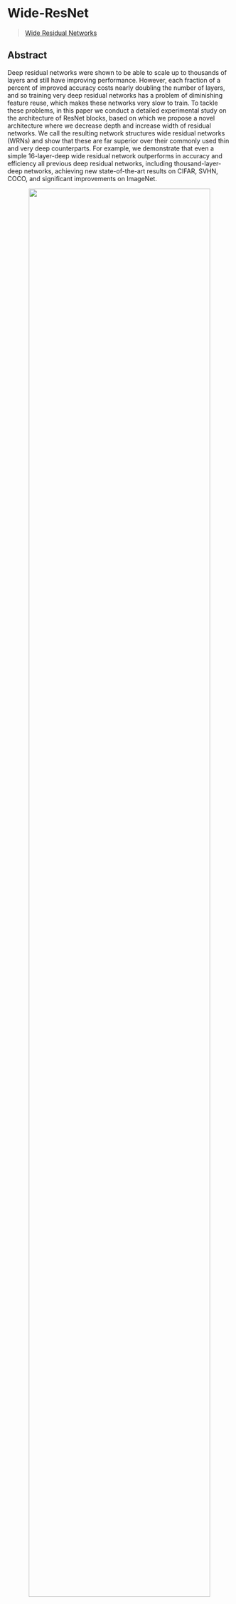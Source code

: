 # Wide-ResNet

> [Wide Residual Networks](https://arxiv.org/abs/1605.07146)

<!-- [ALGORITHM] -->

## Abstract

Deep residual networks were shown to be able to scale up to thousands of layers and still have improving performance. However, each fraction of a percent of improved accuracy costs nearly doubling the number of layers, and so training very deep residual networks has a problem of diminishing feature reuse, which makes these networks very slow to train. To tackle these problems, in this paper we conduct a detailed experimental study on the architecture of ResNet blocks, based on which we propose a novel architecture where we decrease depth and increase width of residual networks. We call the resulting network structures wide residual networks (WRNs) and show that these are far superior over their commonly used thin and very deep counterparts. For example, we demonstrate that even a simple 16-layer-deep wide residual network outperforms in accuracy and efficiency all previous deep residual networks, including thousand-layer-deep networks, achieving new state-of-the-art results on CIFAR, SVHN, COCO, and significant improvements on ImageNet.

<div align=center>
<img src="https://user-images.githubusercontent.com/26739999/156701329-2c7ec7bc-23da-401b-86bf-dea8567ccee8.png" width="90%"/>
</div>

## Results and models

### Cifar10

| Model  | Top-1 (%) |                Config                 |                                                                                                                                     Download                                                                                                                                      |
| :----: | :-------: | :-----------------------------------: | :-------------------------------------------------------------------------------------------------------------------------------------------------------------------------------------------------------------------------------------------------------------------------------: |
| WRN-16 |   93.04   | [config](./wrn16-w2_b16x8_cifar10.py) | [model](https://openmmlab-share.oss-cn-hangzhou.aliyuncs.com/mmrazor/v1/wide_resnet/wrn16_2_b16x8_cifar10_20220831_204709-446b466e.pth) \| [log](https://openmmlab-share.oss-cn-hangzhou.aliyuncs.com/mmrazor/v1/wide_resnet/wrn16_2_b16x8_cifar10_20220831_204709-446b466e.json) |
| WRN-22 |  94.8700  | [config](./wrn22-w4_b16x8_cifar10.py) |                                                                                                                             [model](<>) \| [log](<>)                                                                                                                              |
| WRN-28 |   95.41   | [config](./wrn28-w4_b16x8_cifar10.py) | [model](https://openmmlab-share.oss-cn-hangzhou.aliyuncs.com/mmrazor/v1/wide_resnet/wrn28_4_b16x8_cifar10_20220831_173536-d6f8725c.pth) \| [log](https://openmmlab-share.oss-cn-hangzhou.aliyuncs.com/mmrazor/v1/wide_resnet/wrn28_4_b16x8_cifar10_20220831_173536-d6f8725c.json) |
| WRN-40 |  94.6700  | [config](./wrn40-w2_b16x8_cifar10.py) |                                                                                                                             [model](<>) \| [log](<>)                                                                                                                              |

## Citation

```bibtex
@INPROCEEDINGS{Zagoruyko2016WRN,
    author = {Sergey Zagoruyko and Nikos Komodakis},
    title = {Wide Residual Networks},
    booktitle = {BMVC},
    year = {2016}}
```
